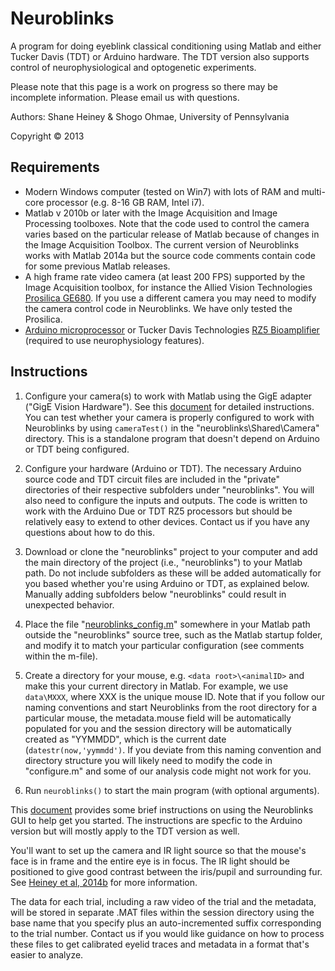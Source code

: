 Neuroblinks 
===========

A program for doing eyeblink classical conditioning using Matlab and either Tucker Davis (TDT) or Arduino hardware. The TDT version also supports control of neurophysiological and optogenetic experiments. 

Please note that this page is a work on progress so there may be incomplete information. Please email us with questions. 

Authors: Shane Heiney & Shogo Ohmae, University of Pennsylvania

Copyright &copy; 2013


Requirements
------------

* Modern Windows computer (tested on Win7) with lots of RAM and multi-core processor (e.g. 8-16 GB RAM, Intel i7).
* Matlab v 2010b or later with the Image Acquisition and Image Processing toolboxes. Note that the code used to control the camera varies based on the particular release of Matlab because of changes in the Image Acquisition Toolbox. The current version of Neuroblinks works with Matlab 2014a but the source code comments contain code for some previous Matlab releases. 
* A high frame rate video camera (at least 200 FPS) supported by the Image Acquisition toolbox, for instance the Allied Vision Technologies [Prosilica GE680](http://www.alliedvisiontec.com/us/products/cameras/gigabit-ethernet/prosilica-ge/ge680.html). If you use a different camera you may need to modify the camera control code in Neuroblinks. We have only tested the Prosilica. 
* [Arduino microprocessor](http://arduino.cc/en/Main/arduinoBoardDue) or Tucker Davis Technologies [RZ5 Bioamplifier](http://www.tdt.com/rz5d-base-processor.html) (required to use neurophysiology features).


Instructions
------------

1. Configure your camera(s) to work with Matlab using the GigE adapter ("GigE Vision Hardware"). See this [document](https://docs.google.com/document/d/1jAP2g_fxNbUylIzeIvo7oRSLNTaUKlLlRVbz8Pwz39U/edit?usp=sharing) for detailed instructions. You can test whether your camera is properly configured to work with Neuroblinks by using `cameraTest()` in the "neuroblinks\Shared\Camera" directory. This is a standalone program that doesn't depend on Arduino or TDT being configured. 

2. Configure your hardware (Arduino or TDT). The necessary Arduino source code and TDT circuit files are included in the "private" directories of their respective subfolders under "neuroblinks". You will also need to configure the inputs and outputs. The code is written to work with the Arduino Due or TDT RZ5 processors but should be relatively easy to extend to other devices. Contact us if you have any questions about how to do this. 

3. Download or clone the "neuroblinks" project to your computer and add the main directory of the project (i.e., "neuroblinks") to your Matlab path. Do not include subfolders as these will be added automatically for you based whether you're using Arduino or TDT, as explained below. Manually adding subfolders below "neuroblinks" could result in unexpected behavior. 

4. Place the file "[neuroblinks_config.m](https://drive.google.com/file/d/0B4gSOteKRf_HV3ZzYmYyeXJhRVU/view?usp=sharing)" somewhere in your Matlab path outside the "neuroblinks" source tree, such as the Matlab startup folder, and modify it to match your particular configuration (see comments within the m-file).

5. Create a directory for your mouse, e.g. `<data root>\<animalID>` and make this your current directory in Matlab. For example, we use `data\MXXX`, where XXX is the unique mouse ID. Note that if you follow our naming conventions and start Neuroblinks from the root directory for a particular mouse, the metadata.mouse field will be automatically populated for you and the session directory will be automatically created as "YYMMDD", which is the current date (`datestr(now,'yymmdd')`. If you deviate from this naming convention and directory structure you will likely need to modify the code in "configure.m" and some of our analysis code might not work for you. 

6. Run `neuroblinks()` to start the main program (with optional arguments).

This [document](https://docs.google.com/document/d/1InIuTQ_H1JthY9_0v9BHR0_naf4_ief3BlzZlXbdtBc/edit?usp=sharing)  provides some brief instructions on using the Neuroblinks GUI to help get you started. The instructions are specfic to the Arduino version but will mostly apply to the TDT version as well. 

You'll want to set up the camera and IR light source so that the mouse's face is in frame and the entire eye is in focus. The IR light should be positioned to give good contrast between the iris/pupil and surrounding fur. See [Heiney et al, 2014b](http://www.ncbi.nlm.nih.gov/pubmed/25378152) for more information. 

The data for each trial, including a raw video of the trial and the metadata, will be stored in separate .MAT files within the session directory using the base name that you specify plus an auto-incremented suffix corresponding to the trial number. Contact us if you would like guidance on how to process these files to get calibrated eyelid traces and metadata in a format that's easier to analyze. 
